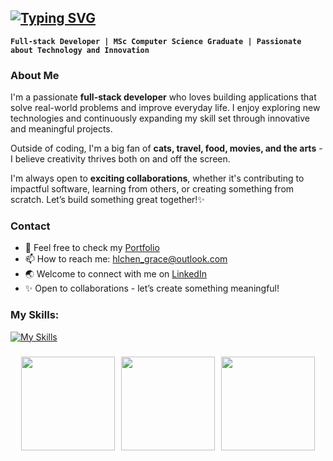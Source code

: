 [![Typing SVG](https://readme-typing-svg.demolab.com?font=Roboto&weight=800&size=30&pause=1000&color=FB9E3AFB&random=true&width=435&lines=+Hi%2C+I'm+Grace!+%F0%9F%91%8B)](https://git.io/typing-svg)
---
**`Full-stack Developer | MSc Computer Science Graduate | Passionate about Technology and Innovation`**

### About Me ###
I'm a passionate **full-stack developer** who loves building applications that solve real-world problems and improve everyday life. I enjoy exploring new technologies and continuously expanding my skill set through innovative and meaningful projects.

Outside of coding, I'm a big fan of **cats, travel, food, movies, and the arts** - I believe creativity thrives both on and off the screen.

I'm always open to **exciting collaborations**, whether it's contributing to impactful software, learning from others, or creating something from scratch. Let’s build something great together!✨

### Contact ###
- 🌟 Feel free to check my [Portfolio](https://gracec-339.github.io/grace-portfolio/)
- 📫 How to reach me: hlchen_grace@outlook.com
- 🌏 Welcome to connect with me on [LinkedIn](www.linkedin.com/in/huangling-grace-c)
- ✨ Open to collaborations - let’s create something meaningful!

### My Skills: ###
[![My Skills](https://skillicons.dev/icons?i=js,html,css,tailwind,react,bootstrap,vite,azure,fastapi,flask,git,py,postman,postgres )](https://skillicons.dev)

###
<div style="display: flex; justify-content: center; gap: 10px;">
<img align="center" height="150" src="https://media4.giphy.com/media/v1.Y2lkPTc5MGI3NjExN3czN2VneWV3bzV6c2V6Z2J3emw3OTU1MmtndGcxb3EyeDF0MHdpMSZlcD12MV9pbnRlcm5hbF9naWZfYnlfaWQmY3Q9Zw/ule4vhcY1xEKQ/giphy.gif"  />
<img align="center" height="150" src="https://media3.giphy.com/media/v1.Y2lkPTc5MGI3NjExaXN1cDQ1cGMwcGIxdnJ3ZHczMXhqNHYzbG9rOXduYjlucDBncGdtZyZlcD12MV9pbnRlcm5hbF9naWZfYnlfaWQmY3Q9Zw/vFKqnCdLPNOKc/giphy.gif"  />
<img align="center" height="150" src="https://media1.giphy.com/media/v1.Y2lkPTc5MGI3NjExZGdmM2gxdHhjZGR1ajhodXNuYXJzMzY1MmJkZW12c2F4aXd0eDJnMCZlcD12MV9pbnRlcm5hbF9naWZfYnlfaWQmY3Q9Zw/3nbxypT20Ulmo/giphy.gif"  />
</div>
